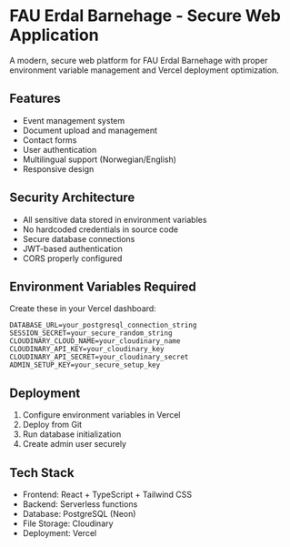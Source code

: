 # FAU Erdal Barnehage - Secure Web Application

A modern, secure web platform for FAU Erdal Barnehage with proper environment variable management and Vercel deployment optimization.

## Features
- Event management system
- Document upload and management
- Contact forms
- User authentication
- Multilingual support (Norwegian/English)
- Responsive design

## Security Architecture
- All sensitive data stored in environment variables
- No hardcoded credentials in source code
- Secure database connections
- JWT-based authentication
- CORS properly configured

## Environment Variables Required

Create these in your Vercel dashboard:

```
DATABASE_URL=your_postgresql_connection_string
SESSION_SECRET=your_secure_random_string
CLOUDINARY_CLOUD_NAME=your_cloudinary_name
CLOUDINARY_API_KEY=your_cloudinary_key
CLOUDINARY_API_SECRET=your_cloudinary_secret
ADMIN_SETUP_KEY=your_secure_setup_key
```

## Deployment
1. Configure environment variables in Vercel
2. Deploy from Git
3. Run database initialization
4. Create admin user securely

## Tech Stack
- Frontend: React + TypeScript + Tailwind CSS
- Backend: Serverless functions
- Database: PostgreSQL (Neon)
- File Storage: Cloudinary
- Deployment: Vercel